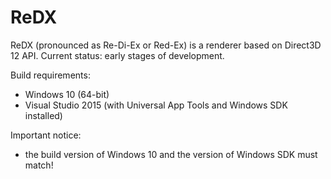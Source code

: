 # ReDX
ReDX (pronounced as Re-Di-Ex or Red-Ex) is a renderer based on Direct3D 12 API.
Current status: early stages of development.

Build requirements:
* Windows 10 (64-bit)
* Visual Studio 2015 (with Universal App Tools and Windows SDK installed)

Important notice:
* the build version of Windows 10 and the version of Windows SDK must match!
